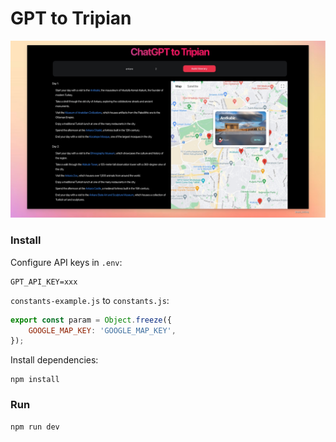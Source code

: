 # GPT to Tripian

<img src="./ss.jpg">

### Install

Configure API keys in `.env`:

```
GPT_API_KEY=xxx
```

`constants-example.js` to `constants.js`:

```js
export const param = Object.freeze({
    GOOGLE_MAP_KEY: 'GOOGLE_MAP_KEY',
});
```

Install dependencies:

```shell
npm install
```

### Run

```shell
npm run dev
```
